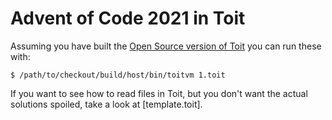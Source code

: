 # Advent of Code 2021 in Toit

Assuming you have built the [Open Source version of Toit](https://github.com/toitlang/toit)
you can run these with:

```
$ /path/to/checkout/build/host/bin/toitvm 1.toit
```

If you want to see how to read files in Toit, but you don't want
the actual solutions spoiled, take a look at [template.toit].
